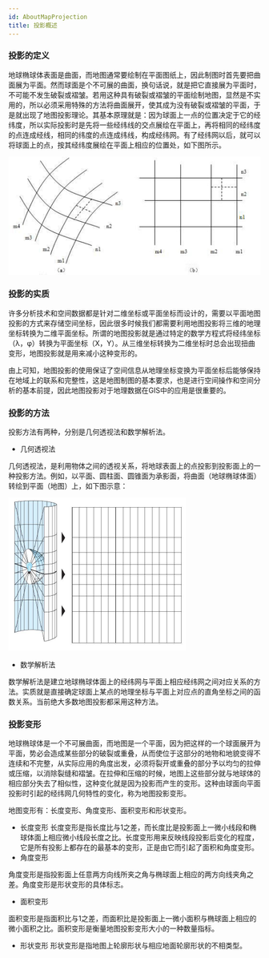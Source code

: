 ```yaml
---
id: AboutMapProjection
title: 投影概述  
---  
```

 ### 投影的定义




地球椭球体表面是曲面，而地图通常要绘制在平面图纸上，因此制图时首先要把曲面展为平面。然而球面是个不可展的曲面，换句话说，就是把它直接展为平面时，不可能不发生破裂或褶皱。若用这种具有破裂或褶皱的平面绘制地图，显然是不实用的，所以必须采用特殊的方法将曲面展开，使其成为没有破裂或褶皱的平面，于是就出现了地图投影理论。其基本原理就是：因为球面上一点的位置决定于它的经纬度，所以实际投影时是先将一些经纬线的交点展绘在平面上，再将相同的经纬度的点连成经线，相同的纬度的点连成纬线，构成经纬网。有了经纬网以后，就可以将球面上的点，按其经纬度展绘在平面上相应的位置处，如下图所示。



 ![](img/MapProjection.png)  

 ### 投影的实质




许多分析技术和空间数据都是针对二维坐标或平面坐标而设计的，需要以平面地图投影的方式来存储空间坐标，因此很多时候我们都需要利用地图投影将三维的地理坐标转换为二维平面坐标。所谓的地图投影就是通过特定的数学方程式将经纬坐标（λ，φ）转换为平面坐标（X，Y）。从三维坐标转换为二维坐标时总会出现扭曲变形，地图投影就是用来减小这种变形的。




由上可知，地图投影的使用保证了空间信息从地理坐标变换为平面坐标后能够保持在地域上的联系和完整性，这是地图制图的基本要求，也是进行空间操作和空间分析的基本前提，因此地图投影对于地理数据在GIS中的应用是很重要的。



 ### 投影的方法



 投影方法有两种，分别是几何透视法和数学解析法。

* 几何透视法

几何透视法，是利用物体之间的透视关系，将地球表面上的点投影到投影面上的一种投影方法。例如，以平面、圆柱面、圆锥面为承影面，将曲面（地球椭球体面）转绘到平面（地图）上，如下图示意：  

 ![](img/perspective.png)  
 
  * 数学解析法

数学解析法是建立地球椭球体面上的经纬网与平面上相应经纬网之间对应关系的方法。实质就是直接确定球面上某点的地理坐标与平面上对应点的直角坐标之间的函数关系。当前绝大多数地图投影都采用这种方法。

 ### 投影变形

地球椭球体是一个不可展曲面，而地图是一个平面，因为把这样的一个球面展开为平面，势必会造成某些部分的破裂或重叠，从而使位于这部分的地物和地貌变得不连续和不完整，从实际应用的角度出发，必须将裂开或重叠的部分予以均匀的拉伸或压缩，以消除裂缝和褶皱。在拉伸和压缩的时候，地图上这些部分就与地球体的相应部分失去了相似性，这种变化就是因为投影而产生的变形。这种由球面向平面投影时引起的经纬网几何特性的变化，称为地图投影变形。

 地图变形有：长度变形、角度变形、面积变形和形状变形。

* 长度变形
长度变形是指长度比与1之差，而长度比是投影面上一微小线段和椭球体面上相应微小线段长度之比。长度变形用来反映线段投影后变化的程度，它是所有投影上都存在的最基本的变形，正是由它而引起了面积和角度变形。
* 角度变形

 角度变形是指投影面上任意两方向线所夹之角与椭球面上相应的两方向线夹角之差。角度变形是形状变形的具体标志。

* 面积变形

 面积变形是指面积比与1之差，而面积比是投影面上一微小面积与椭球面上相应的微小面积之比。面积变形是衡量地图投影变形大小的一种数量指标。
* 形状变形
 形状变形是指地图上轮廓形状与相应地面轮廓形状的不相类型。



